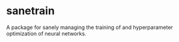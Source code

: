 # sanetrain
A package for sanely managing the training of and hyperparameter optimization of neural networks.
